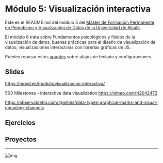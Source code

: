 # Módulo 5: Visualización interactiva


Este es el README.md del módulo 5 del [Máster de Formación
Permanente en Periodismo y Visualización de Datos de la Universidad de
Alcalá](https://mpvd.es).

El módulo 8 trata sobre 
Fundamentos psicológicos y físicos de la visualización de datos; buenas prácticas para el diseño de visualización de datos; visualizaciones interactivas con librerías gráficas de JS.

Puedes repasar estos [apuntes](sesiones/apuntes.md) sobre atajos de teclado y configuraciones


## Slides
https://mpvd.es/modulo/visualizacion-interactiva/

500 Milestones - interactive data visualization
https://vimeo.com/42042473

https://observablehq.com/@mitvis/data-types-graphical-marks-and-visual-encoding-channels

## Ejercicios


## Proyectos



---

![img](./img/logo.svg)

